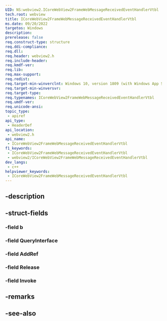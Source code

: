 ```yaml
---
UID: NS:webview2.ICoreWebView2FrameWebMessageReceivedEventHandlerVtbl
tech.root: webview
title: ICoreWebView2FrameWebMessageReceivedEventHandlerVtbl
ms.date: 09/20/2022
targetos: Windows
description: 
prerelease: false
req.construct-type: structure
req.ddi-compliance: 
req.dll: 
req.header: webview2.h
req.include-header: 
req.kmdf-ver: 
req.lib: 
req.max-support: 
req.redist: 
req.target-min-winverclnt: Windows 10, version 1809 (with Windows App SDK 1.1 or later)
req.target-min-winversvr: 
req.target-type: 
req.typenames: ICoreWebView2FrameWebMessageReceivedEventHandlerVtbl
req.umdf-ver: 
req.unicode-ansi: 
topic_type:
 - apiref
api_type:
 - HeaderDef
api_location:
 - webview2.h
api_name:
 - ICoreWebView2FrameWebMessageReceivedEventHandlerVtbl
f1_keywords:
 - ICoreWebView2FrameWebMessageReceivedEventHandlerVtbl
 - webview2/ICoreWebView2FrameWebMessageReceivedEventHandlerVtbl
dev_langs:
 - c++
helpviewer_keywords:
 - ICoreWebView2FrameWebMessageReceivedEventHandlerVtbl
---
```


## -description

## -struct-fields

### -field b

### -field QueryInterface

### -field AddRef

### -field Release

### -field Invoke

## -remarks

## -see-also

